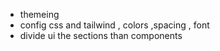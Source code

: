 - themeing
- config css and tailwind , colors ,spacing , font
- divide ui the sections than components
